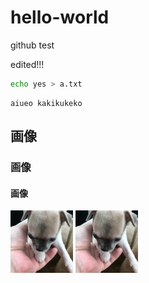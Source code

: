 # hello-world
github test

edited!!!

```sh
echo yes > a.txt
```

```
aiueo kakikukeko
```

## 画像
### 画像
#### 画像

<img src="free-dog-pic.jpg" width="100">
<img src="free-dog-pic.jpg" width="100">
